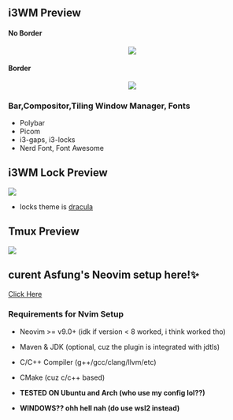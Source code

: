 ## i3WM Preview
#### No Border
<div align="center">
  <p><img src="https://github.com/asfung/configuration/blob/main/image/i3wm-no-border.png?raw=true" /></p>
</div>

#### Border
<div align="center">
  <p><img src="https://github.com/asfung/configuration/blob/main/image/i3wm-border.png?raw=true" /></p>
</div>


### Bar,Compositor,Tiling Window Manager, Fonts 
- Polybar
- Picom
- i3-gaps, i3-locks
- Nerd Font, Font Awesome

## i3WM Lock Preview 
<p><img src="https://github.com/asfung/configuration/blob/main/image/i3wm-lock.png?raw=true" /></p>

- locks theme is [dracula](https://draculatheme.com/i3lock-color) 


## Tmux Preview

<p><img src="https://github.com/asfung/configuration/blob/main/image/image_1.png?raw=true" /></p>

## curent Asfung's Neovim setup here!✨
[Click Here](https://github.com/asfung/configuration/tree/main/nvim)

### Requirements for Nvim Setup
- Neovim >= v9.0+ (idk if version < 8 worked, i think worked tho)
- Maven & JDK (optional, cuz the plugin is integrated with jdtls)
- C/C++ Compiler (g++/gcc/clang/llvm/etc)
- CMake (cuz c/c++ based)

- <b>TESTED ON Ubuntu and Arch (who use my config lol??)</b>
- <b>WINDOWS?? ohh hell nah (do use wsl2 instead)</b>



